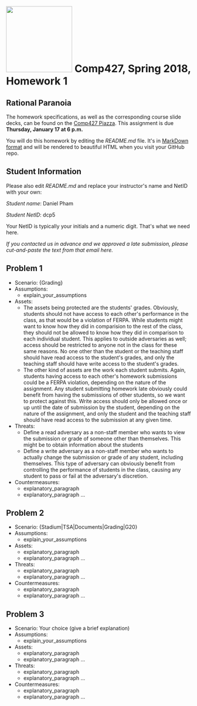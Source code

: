 # <img src="http://www.rice.edu/_images/rice-logo.jpg" width=180> Comp427, Spring 2018, Homework 1
## Rational Paranoia
The homework specifications, as well as the corresponding course slide decks,
can be found on the [Comp427 Piazza](https://piazza.com/class/jqifhp864b37ju).
This assignment is due **Thursday, January 17 at 6 p.m.**

You will do this homework by editing the _README.md_ file. It's in
[MarkDown format](https://guides.github.com/features/mastering-markdown/)
and will be rendered to beautiful HTML when you visit your GitHub repo.

## Student Information
Please also edit _README.md_ and replace your instructor's name and NetID with your own:

_Student name_: Daniel Pham

_Student NetID_: dcp5

Your NetID is typically your initials and a numeric digit. That's
what we need here.

_If you contacted us in advance and we approved a late submission,
please cut-and-paste the text from that email here._

## Problem 1
- Scenario: {Grading}
- Assumptions:
  - explain_your_assumptions
- Assets:
  - The assets being protected are the students' grades. Obviously, students should not have access to each other's performance in the class, as that would be a violation of FERPA. While students might want to know how they did in comparision to the rest of the class, they should not be allowed to know how they did in comparison to each individual student. This applies to outside adversaries as well; access should be restricted to anyone not in the class for these same reasons. No one other than the student or the teaching staff should have read access to the student's grades, and only the teaching staff should have write access to the student's grades.
  - The other kind of assets are the work each student submits. Again, students having access to each other's homework submissions could be a FERPA violation, depending on the nature of the assignment. Any student submitting homework late obviously could benefit from having the submissions of other students, so we want to protect against this. Write access should only be allowed once or up until the date of submission by the student, depending on the nature of the assignment, and only the student and the teaching staff should have read access to the submission at any given time. 
- Threats:
  -  Define a read adversary as a non-staff member who wants to view the submission or grade of someone other than themselves. This might be to obtain information about the students
  - Define a write adversary as a non-staff member who wants to actually change the submission or grade of any student, including themselves. This type of adversary can obviously benefit from controlling the performance of students in the class, causing any student to pass or fail at the adversary's discretion. 
- Countermeasures:
  - explanatory_paragraph
  - explanatory_paragraph ...

## Problem 2
- Scenario: {Stadium|TSA|Documents|Grading|G20}
- Assumptions:
  - explain_your_assumptions
- Assets:
  - explanatory_paragraph
  - explanatory_paragraph ...
- Threats:
  - explanatory_paragraph 
  - explanatory_paragraph ...
- Countermeasures:
  - explanatory_paragraph
  - explanatory_paragraph ...

## Problem 3
- Scenario: Your choice (give a brief explanation)
- Assumptions:
  - explain_your_assumptions
- Assets:
  - explanatory_paragraph
  - explanatory_paragraph ...
- Threats:
  - explanatory_paragraph 
  - explanatory_paragraph ...
- Countermeasures:
  - explanatory_paragraph
  - explanatory_paragraph ...

